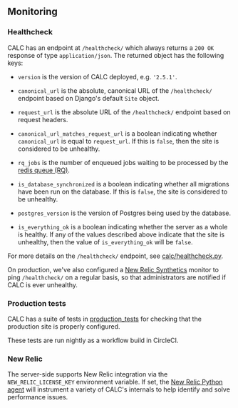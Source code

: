 ## Monitoring

### Healthcheck

CALC has an endpoint at `/healthcheck/` which always
returns a `200 OK` response of type `application/json`. The
returned object has the following keys:

* `version` is the version of CALC deployed, e.g. `'2.5.1'`.

* `canonical_url` is the absolute, canonical URL of the
  `/healthcheck/` endpoint based on Django's default
  `Site` object.

* `request_url` is the absolute URL of the `/healthcheck/`
  endpoint based on request headers.

* `canonical_url_matches_request_url` is a boolean
  indicating whether `canonical_url` is equal to
  `request_url`. If this is `false`, then the site is
  considered to be unhealthy.

* `rq_jobs` is the number of enqueued jobs waiting to be
  processed by the [redis queue (RQ)][rq].

* `is_database_synchronized` is a boolean indicating whether
  all migrations have been run on the database. If
  this is `false`, the site is considered to be unhealthy.

* `postgres_version` is the version of Postgres being used
  by the database.

* `is_everything_ok` is a boolean indicating whether the
  server as a whole is healthy. If any of the values
  described above indicate that the site is unhealthy, then
  the value of `is_everything_ok` will be `false`.

For more details on the `/healthcheck/` endpoint, see
[calc/healthcheck.py](../calc/healthcheck.py).

On production, we've also configured a [New Relic Synthetics][]
monitor to ping `/healthcheck/` on a regular basis, so that
administrators are notified if CALC is ever unhealthy.

### Production tests

CALC has a suite of tests in [production_tests](../production_tests/) for
checking that the production site is properly configured.

These tests are run nightly as a workflow build in CircleCI.

### New Relic

The server-side supports New Relic integration via the
`NEW_RELIC_LICENSE_KEY` environment variable.  If set, the
[New Relic Python agent][] will instrument a variety of
CALC's internals to help identify and solve performance issues.

[rq]: http://python-rq.org/
[New Relic Python agent]: https://docs.newrelic.com/docs/agents/python-agent
[New Relic Synthetics]: https://docs.newrelic.com/docs/synthetics/new-relic-synthetics/getting-started/introduction-new-relic-synthetics
